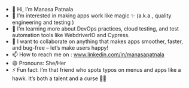 - 👋 Hi, I’m Manasa Patnala
- 👀 I’m interested in making apps work like magic ✨ (a.k.a., quality engineering and testing )
- 🌱 I’m learning more about DevOps practices, cloud testing, and test automation tools like WebdriverIO and Cypress.
- 💞️ I want to collaborate on anything that makes apps smoother, faster, and bug-free – let’s make users happy!
- 📫 How to reach me on : www.linkedin.com/in/manasapatnala
- 😄 Pronouns: She/Her
- ⚡ Fun fact: I’m that friend who spots typos on menus and apps like a hawk. It’s both a talent and a curse 🕵️‍♂️


